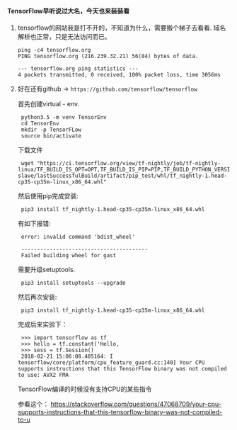 #### TensorFlow早听说过大名，今天也来装装看 

1.  tensorflow的网站我是打不开的，不知道为什么，需要搬个梯子去看看. 
域名解析也正常，只是无法访问而已。 
        

        ping -c4 tensorflow.org
        PING tensorflow.org (216.239.32.21) 56(84) bytes of data.
    
        --- tensorflow.org ping statistics ---
        4 packets transmitted, 0 received, 100% packet loss, time 3056ms 


2. 好在还有github ->  `https://github.com/tensorflow/tensorflow` 

    首先创建virtual - env. 

        python3.5 -m venv TensorEnv
        cd TensorEnv
        mkdir -p TensorFLow
        source bin/activate 

    
    下载文件

        wget "https://ci.tensorflow.org/view/tf-nightly/job/tf-nightly-linux/TF_BUILD_IS_OPT=OPT,TF_BUILD_IS_PIP=PIP,TF_BUILD_PYTHON_VERSION=PYTHON3.5,label=cpu-slave/lastSuccessfulBuild/artifact/pip_test/whl/tf_nightly-1.head-cp35-cp35m-linux_x86_64.whl" 

    然后使用pip完成安装:

        pip3 install tf_nightly-1.head-cp35-cp35m-linux_x86_64.whl 

    有如下报错:
        

        error: invalid command 'bdist_wheel'
        
        ----------------------------------------
        Failed building wheel for gast 

    需要升级setuptools.

        pip3 install setuptools --upgrade 

    然后再次安装:

        pip3 install tf_nightly-1.head-cp35-cp35m-linux_x86_64.whl

    完成后来实验下：

        

        >>> import tensorflow as tf
        >>> hello = tf.constant('Hello,
        >>> sess = tf.Session()
        2018-02-21 15:06:08.405164: I tensorflow/core/platform/cpu_feature_guard.cc:140] Your CPU supports instructions that this TensorFlow binary was not compiled to use: AVX2 FMA 

    TensorFlow编译的时候没有支持CPU的某些指令

    参看这个：
https://stackoverflow.com/questions/47068709/your-cpu-supports-instructions-that-this-tensorflow-binary-was-not-compiled-to-u



